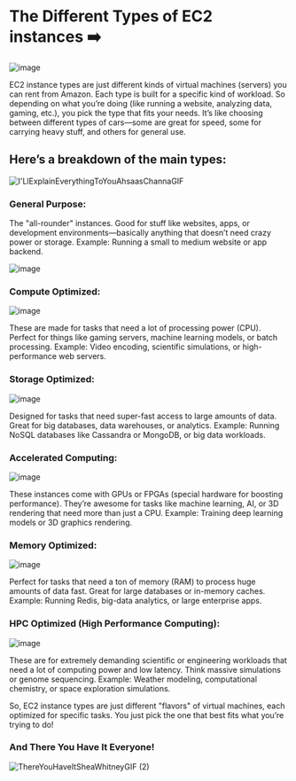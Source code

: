 # The Different Types of EC2 instances ➡️

![image](https://github.com/user-attachments/assets/6161846f-4b66-4f9d-908f-ca09640da75c)

EC2 instance types are just different kinds of virtual machines (servers) you can rent from Amazon. Each type is built for a specific kind of workload. So depending on what you’re doing (like running a website, analyzing data, gaming, etc.), you pick the type that fits your needs. It’s like choosing between different types of cars—some are great for speed, some for carrying heavy stuff, and others for general use.

## Here’s a breakdown of the main types:

![I'LlExplainEverythingToYouAhsaasChannaGIF](https://github.com/user-attachments/assets/275fb40b-73ca-4488-9c09-a2bfc6865d31)

### General Purpose:

The "all-rounder" instances. Good for stuff like websites, apps, or development environments—basically anything that doesn’t need crazy power or storage.
Example: Running a small to medium website or app backend.

![image](https://github.com/user-attachments/assets/a0b1bf20-521b-4b9d-a5c1-2b81fdafaf86)

### Compute Optimized:

![image](https://github.com/user-attachments/assets/5f13476d-0798-4032-9a7c-b1ed61b48d76)

These are made for tasks that need a lot of processing power (CPU). Perfect for things like gaming servers, machine learning models, or batch processing.
Example: Video encoding, scientific simulations, or high-performance web servers.

### Storage Optimized:

![image](https://github.com/user-attachments/assets/e330ee87-a9fb-42e0-b4cf-20967a5bb250)

Designed for tasks that need super-fast access to large amounts of data. Great for big databases, data warehouses, or analytics.
Example: Running NoSQL databases like Cassandra or MongoDB, or big data workloads.

### Accelerated Computing:

![image](https://github.com/user-attachments/assets/b280814e-ba8e-4e2e-8de4-5ae9bcd8f418)

These instances come with GPUs or FPGAs (special hardware for boosting performance). They’re awesome for tasks like machine learning, AI, or 3D rendering that need more than just a CPU.
Example: Training deep learning models or 3D graphics rendering.

### Memory Optimized:

![image](https://github.com/user-attachments/assets/cf47f4fa-ade8-4e90-ada0-658bb3aadc5f)

Perfect for tasks that need a ton of memory (RAM) to process huge amounts of data fast. Great for large databases or in-memory caches.
Example: Running Redis, big-data analytics, or large enterprise apps.

### HPC Optimized (High Performance Computing):

![image](https://github.com/user-attachments/assets/46a355df-591c-4710-b53a-2e9c41abaa5a)

These are for extremely demanding scientific or engineering workloads that need a lot of computing power and low latency. Think massive simulations or genome sequencing.
Example: Weather modeling, computational chemistry, or space exploration simulations.

So, EC2 instance types are just different "flavors" of virtual machines, each optimized for specific tasks. You just pick the one that best fits what you’re trying to do!

### And There You Have It Everyone!

![ThereYouHaveItSheaWhitneyGIF (2)](https://github.com/user-attachments/assets/85516aa0-4209-47b2-a31b-849edec9b6fa)
